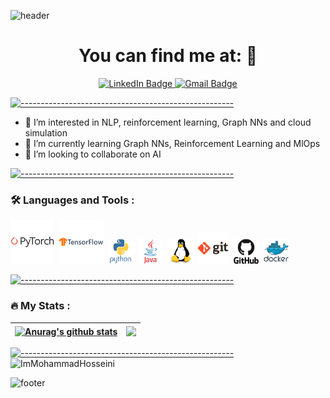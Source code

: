 ![header](https://capsule-render.vercel.app/api?type=waving&color=999999&height=150&section=header&text=Hi!%20Im%20Mohammad%20Hosseini&fontSize=30&animation=fadeIn&fontAlignY=15&desc=A%20Machine%20Learning%20Engineer!&descAlignY=51&descAlign=62)

<h1 align="center">
  You can find me at: 💬
</h1>

<p align='center'>
  <a href="https://ge.linkedin.com/in/mohammad-hosseini-93b661b2?trk=people-guest_people_search-card">
    <img src="https://img.shields.io/badge/LinkedIn-blue?style=for-the-badge&logo=linkedin&logoColor=white" alt="LinkedIn Badge">
  </a>
  <a href="mailto:sayedmh50@gmail.com">
    <img src="https://img.shields.io/badge/-sayedmh50@gmail.com%20-c14438?style=for-the-badge&logo=gmail&logoColor=white" alt="Gmail Badge">
  </a>
</p>


[![-----------------------------------------------------]( 
https://raw.githubusercontent.com/andreasbm/readme/master/assets/lines/aqua.png)](https://github.com/ImMohammadHosseini?tab=repositories)

- 👀 I’m interested in NLP, reinforcement learning, Graph NNs
 and cloud simulation
- 🌱 I’m currently learning Graph NNs, Reinforcement Learning and MlOps
- 💞️ I’m looking to collaborate on AI

[![-----------------------------------------------------]( 
https://raw.githubusercontent.com/andreasbm/readme/master/assets/lines/aqua.png)](https://github.com/ImMohammadHosseini?tab=repositories)


### :hammer_and_wrench: Languages and Tools :
<p>
<img src="https://github.com/devicons/devicon/blob/master/icons/pytorch/pytorch-original-wordmark.svg" title="Pytorch" alt="Pytorch" width="70" height="70"/>&nbsp;
<img src="https://github.com/devicons/devicon/blob/master/icons/tensorflow/tensorflow-original-wordmark.svg" title="Tensorflow" alt="Tensorflow" width="70" height="70"/>&nbsp;
<img src="https://github.com/devicons/devicon/blob/master/icons/python/python-original-wordmark.svg" title="Python" alt="Python" width="40" height="40"/>&nbsp;
<img src="https://github.com/devicons/devicon/blob/master/icons/java/java-original-wordmark.svg" title="Java" alt="Java" width="40" height="40"/>&nbsp;
<img src="https://github.com/devicons/devicon/blob/master/icons/linux/linux-original.svg" title="Linux" alt="Linux" width="40" height="40"/>&nbsp;
<img src="https://github.com/devicons/devicon/blob/master/icons/git/git-original-wordmark.svg" title="Git" **alt="Git" width="50" height="50"/>&nbsp;
<img src="https://github.com/devicons/devicon/blob/master/icons/github/github-original-wordmark.svg" title="Github" **alt="Github" width="40" height="40"/>&nbsp;
<img src="https://github.com/devicons/devicon/blob/master/icons/docker/docker-original-wordmark.svg" title="Docker" **alt="Docker" width="40" height="40"/>&nbsp;
</p>

[![-----------------------------------------------------]( 
https://raw.githubusercontent.com/andreasbm/readme/master/assets/lines/aqua.png)](https://github.com/ImMohammadHosseini?tab=repositories)


### :fire: My Stats :
| <a href="https://github.com/anuraghazra/github-readme-stats"><img align="center" src="https://github-readme-stats.vercel.app/api?username=ImMohammadHosseini&show_icons=true&include_all_commits=true&theme=merko&hide_border=true" alt="Anurag's github stats" /></a> | <a href="https://github.com/anuraghazra/github-readme-stats"><img align="center" src="https://github-readme-stats.vercel.app/api/top-langs/?username=ImMohammadHosseini&layout=compact&theme=merko&hide_border=true" /></a> |
| ------------- | ------------- |


[![-----------------------------------------------------]( 
https://raw.githubusercontent.com/andreasbm/readme/master/assets/lines/aqua.png)](https://github.com/ImMohammadHosseini?tab=repositories)
<img src="https://github-profile-trophy.vercel.app/?username=ImMohammadHosseini&column=8&margin-w=15&margin-h=15" alt="ImMohammadHosseini">


![footer](https://capsule-render.vercel.app/api?type=waving&color=999999&height=80&section=footer&&&animation=fadeIn&fontAlignY=15&&descAlignY=51&descAlign=62)
